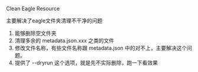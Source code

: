 Clean Eagle Resource

主要解决了eagle文件夹清理不干净的问题

1. 能够删除空文件夹
2. 清理多余的 metadata.json.xxx 之类的文件
3. 修改文件名称，有些文件名称跟 metadata.json 中的对不上，主要解决这个问题。
4. 提供了 --dryrun 这个选项，就是先不实际删除，跑一下看效果

